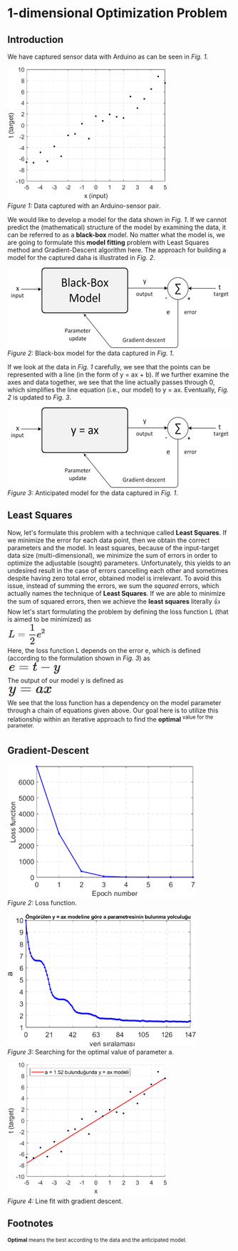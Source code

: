 # 1-dimensional Optimization Problem
## Introduction
We have captured sensor data with Arduino as can be seen in *Fig. 1*.

<img src="figure/input target data.png" alt="input target data" height="300"/></br>
*Figure 1:* Data captured with an Arduino-sensor pair.

We would like to develop a model for the data shown in *Fig. 1*. If we cannot predict the (mathematical) structure of the model by examining the data, it can be referred to as a **black-box** model. No matter what the model is, we are going to formulate this **model fitting** problem with Least Squares method and Gradient-Descent algorithm here. The approach for building a model for the captured daha is illustrated in *Fig. 2*.

<img src="figure/general optimization model.jpg" alt="general optimization model" height="180"/></br>
*Figure 2:* Black-box model for the data captured in *Fig. 1*.

If we look at the data in *Fig. 1* carefully, we see that the points can be represented with a line (in the form of y = ax + b). If we further examine the axes and data together, we see that the line actually passes through 0, which simplifies the line equation (i.e., our model) to y = ax. Eventually, *Fig. 2* is updated to *Fig. 3*.

<img src="figure/anticipated optimization model.jpg" alt="anticipated optimization model" height="180"/></br>
*Figure 3:* Anticipated model for the data captured in *Fig. 1*.
## Least Squares
Now, let's formulate this problem with a technique called **Least Squares**. If we minimize the error for each data point, then we obtain the correct parameters and the model. In least squares, because of the input-target data size (multi-dimensional), we minimize the sum of errors in order to optimize the adjustable (sought) parameters. Unfortunately, this yields to an undesired result in the case of errors cancelling each other and sometimes despite having zero total error, obtained model is irrelevant. To avoid this issue, instead of summing the errors, we sum the *squared* errors, which actually names the technique of **Least Squares**. If we are able to minimize the sum of squared errors, then we achieve the **least squares** literally :thumbsup: Now let's start formulating the problem by defining the loss function L (that is aimed to be minimized) as</br>
<img src="math/loss fcn.JPG" alt="loss function" height="50"/></br>
Here, the loss function L depends on the error e, which is defined (according to the formulation shown in *Fig. 3*) as</br>
<img src="math/error.JPG" alt="error" height="30"/></br>
The output of our model y is defined as</br>
<img src="math/output.JPG" alt="output of the model" height="30"/></br>
We see that the loss function has a dependency on the model parameter through a chain of equations given above. Our goal here is to utilize this relationship within an iterative approach to find the **optimal**</sup><sup> value for the parameter.
## Gradient-Descent

<img src="figure/loss function.png" alt="loss function" height="300"/></br>
*Figure 2:* Loss function.

<img src="figure/search for a.png" alt="search for parameter a" height="300"/></br>
*Figure 3:* Searching for the optimal value of parameter a.

<img src="figure/line fit.png" alt="line fit with gradient descent" height="300"/></br>
*Figure 4:* Line fit with gradient descent.
## Footnotes 
</sup><sup> **Optimal** means the best according to the data and the anticipated model.
